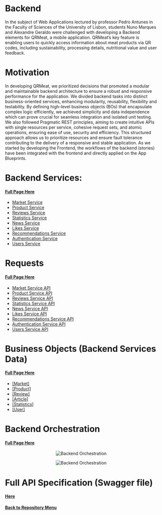 # Backend

In the subject of Web Applications lectured by professor Pedro Antunes in the Faculty of Sciences of the University of Lisbon, students Nuno Marques and Alexandre Geraldo were challenged with developing a Backend elements for QRMeat, a mobile application. QRMeat’s key feature is enabling users to quickly access information about meat products via QR codes, including sustainability, processing details, nutritional value and user feedback.

# Motivation

In developing QRMeat, we prioritized decisions that promoted a modular and maintainable backend architecture to ensure a robust and responsive performance for the application. We divided backend tasks into distinct business-oriented services, enhancing modularity, reusability, flexibility and testability. By defining high-level business objects (BOs) that encapsulate complex logic efficiently, we achieved simplicity and data independence which can prove crucial for seamless integration and isolated unit testing. We also followed Pragmatic REST principles, aiming to create intuitive APIs with single resources per service, cohesive request sets, and atomic operations, ensuring ease of use, security and efficiency. This structured approach allows us to prioritize resources and ensure fault tolerance contributing to the delivery of a responsive and stable application. As we started by developing the Frontend, the workflows of the backend (stories) have been integrated with the frontend and directly applied on the App Blueprints.

# Backend Services:
   #### [Full Page Here](./backend-services/README.md)

  <!-- - [Authentication and Account Management](./micro-frontends/authentication.md) -->
  - [Market Service](./backend-services/market-service.md)
  - [Product Service](./backend-services/product-service.md)
  - [Reviews Service](./backend-services/reviews-service.md)
  - [Statistics Service](./backend-services/statistics-service.md)
  - [News Service](./backend-services/news-service.md)
  - [Likes Service](./backend-services/likes-service.md)
  - [Recommendations Service](./backend-services/recommendations-service.md)
  - [Authentication Service](./backend-services/authentication-service.md)
  - [Users Service](./backend-services/users-service.md)
  
# Requests
   #### [Full Page Here](./requests/README.md)

  - [Market Service API](./requests/MarketService-API.md)
  - [Product Service API](./requests/ProductService-API.md)
  - [Reviews Service API](./requests/ReviewsService-API.md)
  - [Statistics Service API](./requests/StatisticsService-API.md)
  - [News Service API](./requests/NewsService-API.md)
  - [Likes Service API](./requests/LikesService-API.md)
  - [Recommendations Service API](./requests/RecommendationsService-API.md)
  - [Authentication Service API](./requests/AuthenticationService-API.md)
  - [Users Service API](./requests/UsersService-API.md)

# Business Objects (Backend Services Data)
   #### [Full Page Here](./business-objects/README.md)

  - [[Market]](./business-objects/MarketBO.md)
  - [[Product]](./business-objects/ProductBO.md)
  - [[Review]](./business-objects/ReviewBO.md)
  - [[Article]](./business-objects/ArticleBO.md)
  - [[Statistics]](./business-objects/StatisticsBO.md)
  - [[User]](./business-objects/UserBO.md)


# Backend Orchestration
   #### [Full Page Here](./backend-orchestration/README.md)
<p align = "center ">
<img src="./backend-orchestration/assets/BEOrchestration-dark.png#gh-dark-mode-only" alt="Backend Orchestration" />
<p\>

<p align = "center ">
<img src="./backend-orchestration/assets/BEOrchestration-light.png#gh-light-mode-only" alt="Backend Orchestration" />
<p\>


# Full API Specification (Swagger file)

 #### [Here](./api-specification.yaml)



#### [Back to Repository Menu](../README.md)


